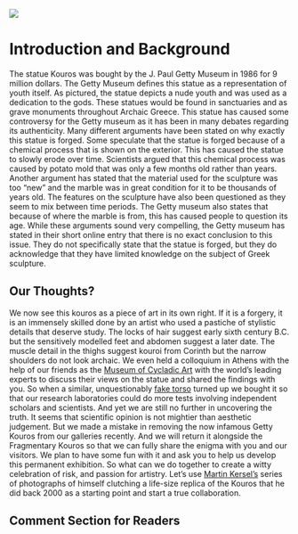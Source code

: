 <a href="https://juncture-digital.org"><img src="https://juncture-digital.org/images/ve-button.png"></a>

<param ve-config 
       title="Getty Confindential"
       author="Isabelle Woodward and Jacquelyn Fielding"
       banner="https://pbs.twimg.com/media/FkgFXTBUcAAmz8M?format=png&name=large" 
       layout="vertical">

<!-- Entities discussed throughout the essay are typically defined before the essay text and
     are thus available in all text.  Entity identifiers (QIDs) can be found in either
     Wikipedia or Wikidata (https://www.wikidata.org)> -->
<param ve-entity eid="Q185372"> <!-- Girl with a Pearl Earring painting -->
<param ve-entity eid="Q41264"> <!-- Johannes Vermeer -->
<param ve-entity eid="Q221092"> <!-- Mauritshuis -->

# Introduction and Background

The statue Kouros was bought by the J. Paul Getty Museum in 1986 for 9 million dollars. The Getty Museum defines this statue as a representation of youth itself. As pictured, the statue depicts a nude youth and was used as a dedication to the gods. These statues would be found in sanctuaries and as grave monuments throughout Archaic Greece. 
This statue has caused some controversy for the Getty museum as it has been in many debates regarding its authenticity. Many different arguments have been stated on why exactly this statue is forged. Some speculate that the statue is forged because of a chemical process that is shown on the exterior.  This has caused the statue to slowly erode over time. Scientists argued that this chemical process was caused by potato mold that was only a few months old rather than years. Another argument has stated that the material used for the sculpture was too “new” and the marble was in great condition for it to be thousands of years old. The features on the sculpture have also been questioned as they seem to mix between time periods. The Getty museum also states that because of where the marble is from, this has caused people to question its age. 
While these arguments sound very compelling, the Getty museum has stated in their short online entry that there is no exact conclusion to this issue. They do not specifically state that the statue is forged, but they do acknowledge that they have limited knowledge on the subject of Greek sculpture. 
<param ve-image 
       label="Statue of Kouros " 
       description="Photo of Getty Museum's Statue of Kouros" 
       license="public domain" 
       url="https://pbs.twimg.com/media/Fk_2N2dWIAEAzwU?format=jpg&name=700x700">
       

## Our Thoughts?

We now see this kouros as a piece of art in its own right. If it is a forgery, it is an immensely skilled done by an artist who used a pastiche of stylistic details that deserve study. The locks of hair suggest early sixth century B.C. but the sensitively modelled feet and abdomen suggest a later date. The muscle detail in the thighs suggest kouroi from Corinth but the narrow shoulders do not look archaic. We even held a colloquium in Athens with the help of our friends as the [Museum of Cycladic Art](https://cycladic.gr/en) with the world’s leading experts to discuss their views on the statue and shared the findings with you.
So when a similar, unquestionably [fake torso](https://www.getty.edu/art/collection/object/103WHK) turned up we bought it so that our research laboratories could do more tests involving independent scholars and scientists. And yet we are still no further in uncovering the truth. It seems that scientific opinion is not mightier than aesthetic judgement.
But we made a mistake in removing the now infamous Getty Kouros from our galleries recently. And we will return it alongside the Fragmentary Kouros so that we can fully share the enigma with you and our visitors. We plan to have some fun with it and ask you to help us develop this permanent exhibition. So what can we do together to create a witty celebration of risk, and passion for artistry. Let’s use [Martin Kersel’s](https://ocula.com/artists/martin-kersels/) series of photographs of himself clutching a life-size replica of the Kouros that he did back 2000 as a starting point and start a true collaboration.
<param ve-image 
       label="Statue of Kouros " 
       description="Photo of Getty Museum's Statue of Kouros" 
       license="public domain" 
       url="https://pbs.twimg.com/media/Fk_2N2dWIAEAzwU?format=jpg&name=700x700">


## Comment Section for Readers

<param ve-image 
       manifest="https://iiif.juncture-digital.org/manifest/6dd738aed85597cac540ad31dd5818e86ef7f2918c7b43a9eb3123d5538e6e4c">
<param ve-map center="Q36600" zoom="11">


  
  
